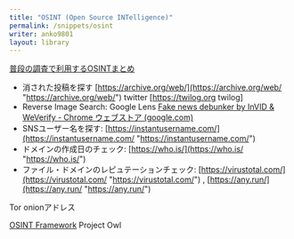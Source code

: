 ```yaml
---
title: "OSINT (Open Source INTelligence)"
permalink: /snippets/osint
writer: anko9801
layout: library
---
```


[普段の調査で利用するOSINTまとめ](https://qiita.com/00001B1A/items/4d8ceb53993d3217307e)
- 消された投稿を探す [https://archive.org/web/](https://archive.org/web/ "https://archive.org/web/")
twitter [https://twilog.org twilog]
- Reverse Image Search: Google Lens [Fake news debunker by InVID & WeVerify - Chrome ウェブストア (google.com)](https://chrome.google.com/webstore/detail/fake-news-debunker-by-inv/mhccpoafgdgbhnjfhkcmgknndkeenfhe?hl=ja&gl=SG)
- SNSユーザー名を探す: [https://instantusername.com/](https://instantusername.com/ "https://instantusername.com/")
- ドメインの作成日のチェック: [https://who.is/](https://who.is/ "https://who.is/")
- ファイル・ドメインのレピュテーションチェック: [https://virustotal.com/](https://virustotal.com/ "https://virustotal.com/") , [https://any.run/](https://any.run/ "https://any.run/")

Tor onionアドレス

[OSINT Framework](https://osintframework.com/)
Project Owl